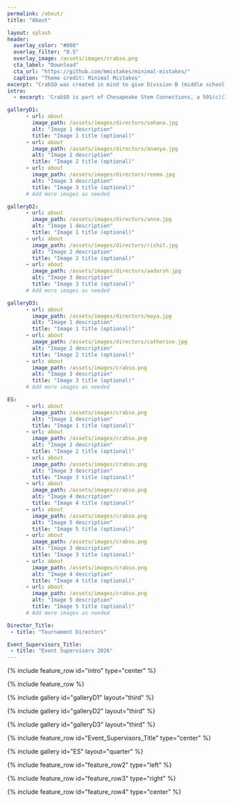 ```yaml
---
permalink: /about/
title: "About"

layout: splash
header:
  overlay_color: "#000"
  overlay_filter: "0.5"
  overlay_image: /assets/images/crabso.png
  cta_label: "Download"
  cta_url: "https://github.com/mmistakes/minimal-mistakes/"
  caption: "Theme credit: Minimal Mistakes"
excerpt: "CrabSO was created in mind to give Division B (middle school) students another invitational to compete at before their regionals and/or state competitions as well as provide Marylanders another in-state competition."
intro: 
  - excerpt: 'CrabSO is part of Chesapeake Stem Connections, a 501(c)(3) registered Maryland based nonprofit dedicated to supporting up and coming middle school Science Olympiad teams in Maryland. All proceeds from CrabSO are being processed by Chesapeake Stem Connections and will be reinvested back into Chesapeake Stem Connections endeavors such as financially supporting Maryland teams, providing workshops, and funding future in-person competitions.'

galleryD1:
      - url: about
        image_path: /assets/images/directors/sahana.jpg
        alt: "Image 1 description"
        title: "Image 1 title (optional)"
      - url: about
        image_path: /assets/images/directors/ananya.jpg
        alt: "Image 2 description"
        title: "Image 2 title (optional)"
      - url: about
        image_path: /assets/images/directors/reema.jpg
        alt: "Image 3 description"
        title: "Image 3 title (optional)"
      # Add more images as needed  

galleryD2:
      - url: about
        image_path: /assets/images/directors/anna.jpg
        alt: "Image 1 description"
        title: "Image 1 title (optional)"
      - url: about
        image_path: /assets/images/directors/rishit.jpg
        alt: "Image 2 description"
        title: "Image 2 title (optional)"
      - url: about
        image_path: /assets/images/directors/aadarsh.jpg
        alt: "Image 3 description"
        title: "Image 3 title (optional)"
      # Add more images as needed  

galleryD3:
      - url: about
        image_path: /assets/images/directors/maya.jpg
        alt: "Image 1 description"
        title: "Image 1 title (optional)"
      - url: about
        image_path: /assets/images/directors/catherine.jpg
        alt: "Image 2 description"
        title: "Image 2 title (optional)"
      - url: about
        image_path: /assets/images/crabso.png
        alt: "Image 3 description"
        title: "Image 3 title (optional)"
      # Add more images as needed  

ES:
      - url: about
        image_path: /assets/images/crabso.png
        alt: "Image 1 description"
        title: "Image 1 title (optional)"
      - url: about
        image_path: /assets/images/crabso.png
        alt: "Image 2 description"
        title: "Image 2 title (optional)"
      - url: about
        image_path: /assets/images/crabso.png
        alt: "Image 3 description"
        title: "Image 3 title (optional)"
      - url: about
        image_path: /assets/images/crabso.png
        alt: "Image 4 description"
        title: "Image 4 title (optional)"
      - url: about
        image_path: /assets/images/crabso.png
        alt: "Image 5 description"
        title: "Image 5 title (optional)"
      - url: about
        image_path: /assets/images/crabso.png
        alt: "Image 3 description"
        title: "Image 3 title (optional)"
      - url: about
        image_path: /assets/images/crabso.png
        alt: "Image 4 description"
        title: "Image 4 title (optional)"
      - url: about
        image_path: /assets/images/crabso.png
        alt: "Image 5 description"
        title: "Image 5 title (optional)"
      # Add more images as needed

Director_Title:
 - title: "Tournament Directors"

Event_Supervisors_Title:
 - title: "Event Supervisors 2026"
--- 
```


{% include feature_row id="intro" type="center" %}

{% include feature_row %}

{% include gallery id="galleryD1" layout="third" %}

{% include gallery id="galleryD2" layout="third"  %}

{% include gallery id="galleryD3" layout="third"  %}

{% include feature_row id="Event_Supervisors_Title" type="center" %}


{% include gallery id="ES" layout="quarter" %}

{% include feature_row id="feature_row2" type="left" %}

{% include feature_row id="feature_row3" type="right" %}

{% include feature_row id="feature_row4" type="center" %}